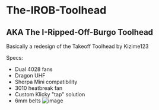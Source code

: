 # The-IROB-Toolhead
## AKA The I-Ripped-Off-Burgo Toolhead
Basically a redesign of the Takeoff Toolhead by Kizime123 

Specs:
 - Dual 4028 fans
 - Dragon UHF
 - Sherpa Mini compatibility
 - 3010 heatbreak fan
 - Custom Klicky "tap" solution
 - 6mm belts
![image](https://github.com/MongooseTNM/The-IROB-Toolhead/assets/66395216/8aa65622-a211-4912-ba4e-209ba12d9c78)
